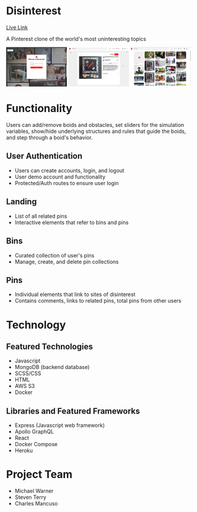 # Disinterest
[Live Link](https://disinterest-aa.herokuapp.com/#/ "Disinterest Live Link")

A Pinterest clone of the world's most uninteresting topics

<div display="flex" flex-direction="row">
  <img src="./readme_images/login.png" alt="login-showcase" width="32.5%">
  <img src="./readme_images/pin.png" alt="pin-showcase" width="32.5%">
  <img src="./readme_images/pindex.png" alt="pindex-showcase" width="32.5%">
</div>

# Functionality
Users can add/remove boids and obstacles, set sliders for the simulation variables, show/hide underlying structures and rules that guide the boids, and step through a boid's behavior.

## User Authentication
* Users can create accounts, login, and logout
* User demo account and functionality
* Protected/Auth routes to ensure user login

## Landing
* List of all related pins
* Interactive elements that refer to bins and pins

## Bins
* Curated collection of user's pins
* Manage, create, and delete pin collections

## Pins
* Individual elements that link to sites of disinterest
* Contains comments, links to related pins, total pins from other users

# Technology 
## Featured Technologies
* Javascript
* MongoDB (backend database)
* SCSS/CSS
* HTML
* AWS S3
* Docker

## Libraries and Featured Frameworks
* Express (Javascript web framework)
* Apollo GraphQL
* React
* Docker Compose
* Heroku

# Project Team
* Michael Warner
* Steven Terry
* Charles Mancuso

